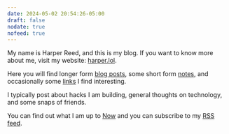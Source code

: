 ```yaml
---
date: 2024-05-02 20:54:26-05:00
draft: false
nodate: true
nofeed: true
---
```


My name is Harper Reed, and this is my blog. If you want to know more about me, visit my website: [harper.lol](https://harper.lol).

Here you will find longer form [blog posts](/posts), some short form [notes](/notes), and occasionally some [links](/links) I find interesting.

I typically post about hacks I am building, general thoughts on technology, and some snaps of friends.

You can find out what I am up to [Now](/now) and you can subscribe to my [RSS feed](/index.xml).
